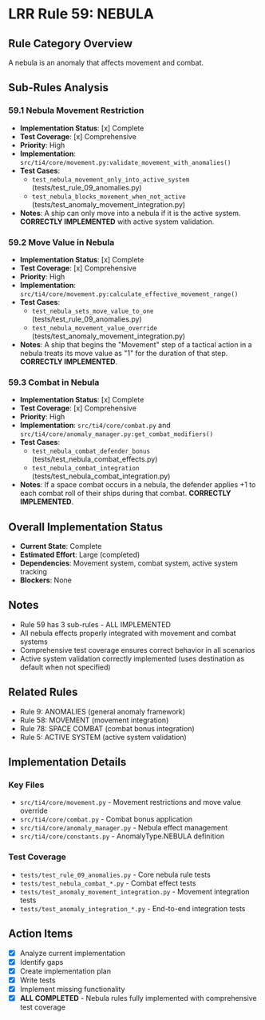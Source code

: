 # LRR Rule 59: NEBULA

## Rule Category Overview
A nebula is an anomaly that affects movement and combat.

## Sub-Rules Analysis

### 59.1 Nebula Movement Restriction
- **Implementation Status**: [x] Complete
- **Test Coverage**: [x] Comprehensive
- **Priority**: High
- **Implementation**: `src/ti4/core/movement.py:validate_movement_with_anomalies()`
- **Test Cases**:
  - `test_nebula_movement_only_into_active_system` (tests/test_rule_09_anomalies.py)
  - `test_nebula_blocks_movement_when_not_active` (tests/test_anomaly_movement_integration.py)
- **Notes**: A ship can only move into a nebula if it is the active system. **CORRECTLY IMPLEMENTED** with active system validation.

### 59.2 Move Value in Nebula
- **Implementation Status**: [x] Complete
- **Test Coverage**: [x] Comprehensive
- **Priority**: High
- **Implementation**: `src/ti4/core/movement.py:calculate_effective_movement_range()`
- **Test Cases**:
  - `test_nebula_sets_move_value_to_one` (tests/test_rule_09_anomalies.py)
  - `test_nebula_movement_value_override` (tests/test_anomaly_movement_integration.py)
- **Notes**: A ship that begins the "Movement" step of a tactical action in a nebula treats its move value as "1" for the duration of that step. **CORRECTLY IMPLEMENTED**.

### 59.3 Combat in Nebula
- **Implementation Status**: [x] Complete
- **Test Coverage**: [x] Comprehensive
- **Priority**: High
- **Implementation**: `src/ti4/core/combat.py` and `src/ti4/core/anomaly_manager.py:get_combat_modifiers()`
- **Test Cases**:
  - `test_nebula_combat_defender_bonus` (tests/test_nebula_combat_effects.py)
  - `test_nebula_combat_integration` (tests/test_nebula_combat_integration.py)
- **Notes**: If a space combat occurs in a nebula, the defender applies +1 to each combat roll of their ships during that combat. **CORRECTLY IMPLEMENTED**.

## Overall Implementation Status
- **Current State**: Complete
- **Estimated Effort**: Large (completed)
- **Dependencies**: Movement system, combat system, active system tracking
- **Blockers**: None

## Notes
- Rule 59 has 3 sub-rules - ALL IMPLEMENTED
- All nebula effects properly integrated with movement and combat systems
- Comprehensive test coverage ensures correct behavior in all scenarios
- Active system validation correctly implemented (uses destination as default when not specified)

## Related Rules
- Rule 9: ANOMALIES (general anomaly framework)
- Rule 58: MOVEMENT (movement integration)
- Rule 78: SPACE COMBAT (combat bonus integration)
- Rule 5: ACTIVE SYSTEM (active system validation)

## Implementation Details

### Key Files
- `src/ti4/core/movement.py` - Movement restrictions and move value override
- `src/ti4/core/combat.py` - Combat bonus application
- `src/ti4/core/anomaly_manager.py` - Nebula effect management
- `src/ti4/core/constants.py` - AnomalyType.NEBULA definition

### Test Coverage
- `tests/test_rule_09_anomalies.py` - Core nebula rule tests
- `tests/test_nebula_combat_*.py` - Combat effect tests
- `tests/test_anomaly_movement_integration.py` - Movement integration tests
- `tests/test_anomaly_integration_*.py` - End-to-end integration tests

## Action Items
- [x] Analyze current implementation
- [x] Identify gaps
- [x] Create implementation plan
- [x] Write tests
- [x] Implement missing functionality
- [x] **ALL COMPLETED** - Nebula rules fully implemented with comprehensive test coverage
